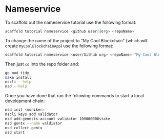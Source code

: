 # Nameservice

To scaffold out the nameservice tutorial use the following format:

```bash
scaffold tutorial nameservice <github user||org> <repoName>
```

To change the name of the project to "My Cool Blockchain" (which will create `MyCoolBlockchainApp`) use the following format:

```bash
scaffold tutorial nameservice <user/Github org> <repoName> "My Cool Blockchain"
```

Then just `cd` into the repo folder and:

```bash
go mod tidy
make install
nscli --help
nsd --help
```

Once you have done that run the following commands to start a local development chain:

```bash
nsd init <moniker>
nscli keys add validator
nsd add-genesis-account validator 100000000stake
nsd gentx --name valdiator
nsd collect-gentx
nsd start
```